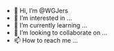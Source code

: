 - 👋 Hi, I’m @WGJers
- 👀 I’m interested in ...
- 🌱 I’m currently learning ...
- 💞️ I’m looking to collaborate on ...
- 📫 How to reach me ...

<!---
WGJers/WGJers is a ✨ special ✨ repository because its `README.md` (this file) appears on your GitHub profile.
You can click the Preview link to take a look at your changes.
--->
